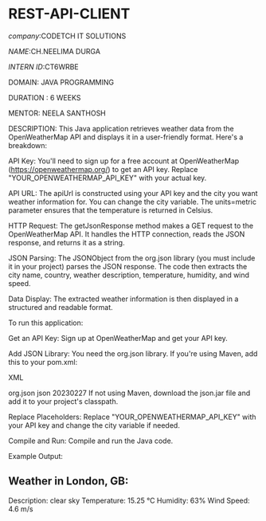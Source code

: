 # REST-API-CLIENT

*company*:CODETCH IT SOLUTIONS

*NAME*:CH.NEELIMA DURGA

*INTERN ID*:CT6WRBE

DOMAIN: JAVA PROGRAMMING

DURATION : 6 WEEKS

MENTOR: NEELA SANTHOSH

DESCRIPTION:
This Java application retrieves weather data from the OpenWeatherMap API and displays it in a user-friendly format.  Here's a breakdown:

API Key: You'll need to sign up for a free account at OpenWeatherMap (https://openweathermap.org/) to get an API key.  Replace "YOUR_OPENWEATHERMAP_API_KEY" with your actual key.

API URL: The apiUrl is constructed using your API key and the city you want weather information for.  You can change the city variable. The units=metric parameter ensures that the temperature is returned in Celsius.

HTTP Request: The getJsonResponse method makes a GET request to the OpenWeatherMap API.  It handles the HTTP connection, reads the JSON response, and returns it as a string.

JSON Parsing: The JSONObject from the org.json library (you must include it in your project) parses the JSON response.  The code then extracts the city name, country, weather description, temperature, humidity, and wind speed.

Data Display: The extracted weather information is then displayed in a structured and readable format.

To run this application:

Get an API Key: Sign up at OpenWeatherMap and get your API key.

Add JSON Library: You need the org.json library.  If you're using Maven, add this to your pom.xml:

XML

<dependency>
    <groupId>org.json</groupId>
    <artifactId>json</artifactId>
    <version>20230227</version>  </dependency>
If not using Maven, download the json.jar file and add it to your project's classpath.

Replace Placeholders: Replace "YOUR_OPENWEATHERMAP_API_KEY" with your API key and change the city variable if needed.

Compile and Run: Compile and run the Java code.

Example Output:

Weather in London, GB:
------------------------------------
Description: clear sky
Temperature: 15.25 °C
Humidity: 63%
Wind Speed: 4.6 m/s
